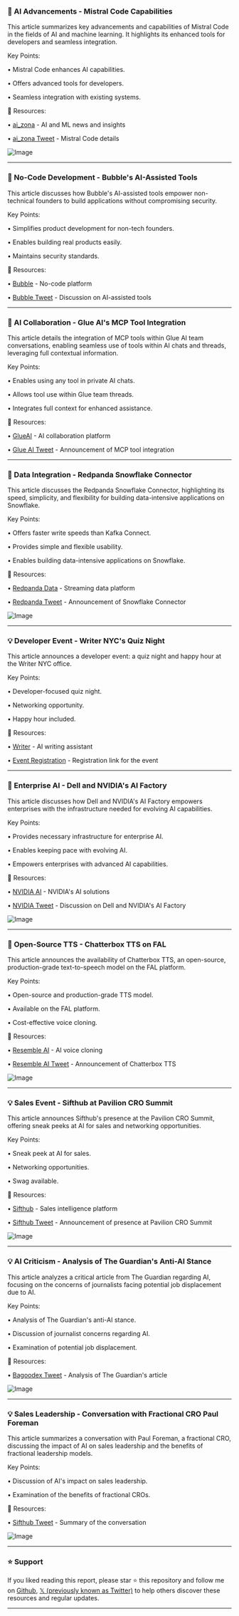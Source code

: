 ### 🤖 AI Advancements - Mistral Code Capabilities

This article summarizes key advancements and capabilities of Mistral Code in the fields of AI and machine learning.  It highlights its enhanced tools for developers and seamless integration.

Key Points:

• Mistral Code enhances AI capabilities.


• Offers advanced tools for developers.


• Seamless integration with existing systems.


🔗 Resources:

• [ai_zona](https://x.com/ai_zona) - AI and ML news and insights

• [ai_zona Tweet](https://x.com/ai_zona/status/1930354109493711040) -  Mistral Code details

![Image](https://pbs.twimg.com/media/Gsn-1CvX0AAzErP?format=jpg&name=small)


---
### 🚀 No-Code Development - Bubble's AI-Assisted Tools

This article discusses how Bubble's AI-assisted tools empower non-technical founders to build applications without compromising security.

Key Points:

• Simplifies product development for non-tech founders.


• Enables building real products easily.


• Maintains security standards.


🔗 Resources:

• [Bubble](https://x.com/bubble) - No-code platform


• [Bubble Tweet](https://x.com/bubble/status/1930353229801443428) -  Discussion on AI-assisted tools


---
### 🤖 AI Collaboration - Glue AI's MCP Tool Integration

This article details the integration of MCP tools within Glue AI team conversations, enabling seamless use of tools within AI chats and threads, leveraging full contextual information.

Key Points:

• Enables using any tool in private AI chats.


• Allows tool use within Glue team threads.


• Integrates full context for enhanced assistance.



🔗 Resources:

• [GlueAI](https://x.com/GlueAI) - AI collaboration platform


• [Glue AI Tweet](https://x.com/EvanAndrewOwen/status/1930351270159888860) -  Announcement of MCP tool integration



---
### 🚀 Data Integration - Redpanda Snowflake Connector

This article discusses the Redpanda Snowflake Connector, highlighting its speed, simplicity, and flexibility for building data-intensive applications on Snowflake.

Key Points:

• Offers faster write speeds than Kafka Connect.


• Provides simple and flexible usability.


• Enables building data-intensive applications on Snowflake.


🔗 Resources:

• [Redpanda Data](https://x.com/redpandadata) - Streaming data platform


• [Redpanda Tweet](https://x.com/redpandadata/status/1930281133557854294) -  Announcement of Snowflake Connector


![Image](https://pbs.twimg.com/media/Gsm8cnSasAE0jRs?format=jpg&name=small)


---
### 💡 Developer Event - Writer NYC's Quiz Night

This article announces a developer event: a quiz night and happy hour at the Writer NYC office.

Key Points:

• Developer-focused quiz night.


• Networking opportunity.


• Happy hour included.


🔗 Resources:

• [Writer](https://x.com/Get_Writer) -  AI writing assistant


• [Event Registration](https://partiful.com/e/hoxG9lRHOcpfRYJg3NO6) -  Registration link for the event


---
### 🤖 Enterprise AI - Dell and NVIDIA's AI Factory

This article discusses how Dell and NVIDIA's AI Factory empowers enterprises with the infrastructure needed for evolving AI capabilities.

Key Points:

• Provides necessary infrastructure for enterprise AI.


• Enables keeping pace with evolving AI.


• Empowers enterprises with advanced AI capabilities.


🔗 Resources:

• [NVIDIA AI](https://x.com/NVIDIAAI) - NVIDIA's AI solutions


• [NVIDIA Tweet](https://x.com/NVIDIAAI/status/1930006817079165279) - Discussion on Dell and NVIDIA's AI Factory


![Image](https://pbs.twimg.com/media/GsjC97QXAAAq3t-.jpg)


---
### 🚀 Open-Source TTS - Chatterbox TTS on FAL

This article announces the availability of Chatterbox TTS, an open-source, production-grade text-to-speech model on the FAL platform.

Key Points:

• Open-source and production-grade TTS model.


• Available on the FAL platform.


• Cost-effective voice cloning.


🔗 Resources:

• [Resemble AI](https://x.com/resembleai) -  AI voice cloning


• [Resemble AI Tweet](https://x.com/resembleai/status/1930004767176323132) - Announcement of Chatterbox TTS


![Image](https://pbs.twimg.com/media/GsjBFmEWkAA98lz?format=jpg&name=small)

---
### 💡 Sales Event - Sifthub at Pavilion CRO Summit

This article announces Sifthub's presence at the Pavilion CRO Summit, offering sneak peeks at AI for sales and networking opportunities.

Key Points:

• Sneak peek at AI for sales.


• Networking opportunities.


• Swag available.



🔗 Resources:

• [Sifthub](https://x.com/sifthubhq) -  Sales intelligence platform


• [Sifthub Tweet](https://x.com/sifthubhq/status/1929935838584156481) - Announcement of presence at Pavilion CRO Summit


![Image](https://pbs.twimg.com/media/GsiCMSkbEAAX-gm?format=jpg&name=small)


---
### 💡 AI Criticism - Analysis of The Guardian's Anti-AI Stance

This article analyzes a critical article from The Guardian regarding AI, focusing on the concerns of journalists facing potential job displacement due to AI.

Key Points:

• Analysis of The Guardian's anti-AI stance.


• Discussion of journalist concerns regarding AI.


• Examination of potential job displacement.


🔗 Resources:

• [Bagoodex Tweet](https://x.com/bagoodex/status/1929932570386436366) - Analysis of The Guardian's article


![Image](https://pbs.twimg.com/media/Gsh_Zp5WgAADjSA?format=jpg&name=small)


---
### 💡 Sales Leadership - Conversation with Fractional CRO Paul Foreman

This article summarizes a conversation with Paul Foreman, a fractional CRO, discussing the impact of AI on sales leadership and the benefits of fractional leadership models.

Key Points:

• Discussion of AI's impact on sales leadership.


• Examination of the benefits of fractional CROs.



🔗 Resources:

• [Sifthub Tweet](https://x.com/sifthubhq/status/1929900881614361050) - Summary of the conversation


![Image](https://pbs.twimg.com/amplify_video_thumb/1929834591466274816/img/O3Dqg3LymIInI2Ws.jpg)


---

### ⭐️ Support

If you liked reading this report, please star ⭐️ this repository and follow me on [Github](https://github.com/Drix10), [𝕏 (previously known as Twitter)](https://x.com/DRIX_10_) to help others discover these resources and regular updates.

---